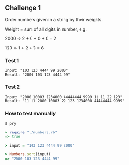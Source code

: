 ## Challenge 1

Order numbers given in a string by their weights.

Weight = sum of all digits in number, e.g.

2000 => 2 + 0 + 0 + 0 = 2

123 => 1 + 2 + 3 = 6

### Test 1

```
Input: "103 123 4444 99 2000"
Result: "2000 103 123 4444 99"
```

### Test 2

```
Input: "2000 10003 1234000 44444444 9999 11 11 22 123"
Result: "11 11 2000 10003 22 123 1234000 44444444 9999"
```

### How to test manually

```ruby
$ pry

> require "./numbers.rb"
=> true

> input = "103 123 4444 99 2000"

> Numbers.sort(input)
=> "2000 103 123 4444 99"
```
